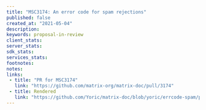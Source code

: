 ```yaml
---
title: "MSC3174: An error code for spam rejections"
published: false
created_at: "2021-05-04"
description:
keywords: proposal-in-review
client_stats:
server_stats:
sdk_stats:
services_stats:
footnotes:
notes:
links:
 - title: "PR for MSC3174"
   link: "https://github.com/matrix-org/matrix-doc/pull/3174"
 - title: Rendered
   link: "https://github.com/Yoric/matrix-doc/blob/yoric/errcode-spam/proposals/3174-an-error-code-for-spam-rejections.md"
---
```

